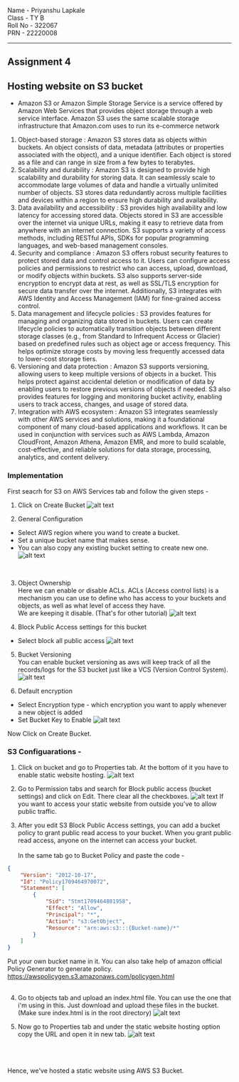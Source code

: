 Name -  Priyanshu Lapkale <br />
Class - TY B <br />
Roll No - 322067 <br />
PRN - 22220008 <br />

------

## Assignment 4 ##
## Hosting website on S3 bucket ##
* Amazon S3 or Amazon Simple Storage Service is a service offered by Amazon Web Services that provides object storage through a web service interface. Amazon S3 uses the same scalable storage infrastructure that Amazon.com uses to run its e-commerce network

1. Object-based storage : Amazon S3 stores data as objects within buckets. 
An object consists of data, metadata (attributes or properties associated 
with the object), and a unique identifier. Each object is stored as a file 
and can range in size from a few bytes to terabytes.
2. Scalability and durability : Amazon S3 is designed to provide high 
scalability and durability for storing data. It can seamlessly scale to 
accommodate large volumes of data and handle a virtually unlimited 
number of objects. S3 stores data redundantly across multiple facilities 
and devices within a region to ensure high durability and availability.
3. Data availability and accessibility : S3 provides high availability and low 
latency for accessing stored data. Objects stored in S3 are accessible over 
the internet via unique URLs, making it easy to retrieve data from 
anywhere with an internet connection. S3 supports a variety of access 
methods, including RESTful APIs, SDKs for popular programming 
languages, and web-based management consoles.
4. Security and compliance : Amazon S3 offers robust security features to 
protect stored data and control access to it. Users can configure access 
policies and permissions to restrict who can access, upload, download, 
or modify objects within buckets. S3 also supports server-side encryption 
to encrypt data at rest, as well as SSL/TLS encryption for secure data 
transfer over the internet. Additionally, S3 integrates with AWS Identity 
and Access Management (IAM) for fine-grained access control.
5. Data management and lifecycle policies : S3 provides features for 
managing and organizing data stored in buckets. Users can create 
lifecycle policies to automatically transition objects between different 
storage classes (e.g., from Standard to Infrequent Access or Glacier) 
based on predefined rules such as object age or access frequency. This 
helps optimize storage costs by moving less frequently accessed data to 
lower-cost storage tiers.
6. Versioning and data protection : Amazon S3 supports versioning, 
allowing users to keep multiple versions of objects in a bucket. This helps 
protect against accidental deletion or modification of data by enabling 
users to restore previous versions of objects if needed. S3 also provides 
features for logging and monitoring bucket activity, enabling users to 
track access, changes, and usage of stored data.
7. Integration with AWS ecosystem : Amazon S3 integrates seamlessly with 
other AWS services and solutions, making it a foundational component 
of many cloud-based applications and workflows. It can be used in 
conjunction with services such as AWS Lambda, Amazon CloudFront, 
Amazon Athena, Amazon EMR, and more to build scalable, cost-effective, 
and reliable solutions for data storage, processing, analytics, and content 
delivery.

### Implementation ###

First seacrh for S3 on AWS Services tab and follow the given steps - 

1. Click on Create Bucket
![alt text](image.png)

2. General Configuration
* Select AWS region where you wand to create a bucket.
* Set a unique bucket name that makes sense.
* You can also copy any existing bucket setting to create new one.
![alt text](image-1.png)
<br />

3. Object Ownership <br />
Here we can enable or disable ACLs. ACLs (Access control lists) is a mechanism you can use to define who has access to your buckets and objects, as well as what level of access they have. <br />
We are keeping it disable. (That's for other tutorial)
![alt text](image-2.png)

4. Block Public Access settings for this bucket <br />
* Select block all public access
![alt text](image-3.png)

5. Bucket Versioning <br />
You can enable bucket versioning as aws will keep track of all the records/logs for the S3 bucket  just like a VCS (Version Control System).
![alt text](image-4.png)

6. Default encryption <br />
* Select Encryption type -  which encryption you want to apply whenever a new object is added
* Set Bucket Key to Enable
![alt text](image-5.png)

Now Click on Create Bucket.

### S3 Configuarations -  ### 

1. Click on bucket and go to Properties tab. At the bottom of it you have to enable static website hosting.
![alt text](image-6.png)

2. Go to Permission tabs and search for Block public access (bucket settings) and click on Edit. There clear all the checkboxes.
![alt text](image-7.png)
If you want to access your static website from outside you've to allow public traffic.

3. After you edit S3 Block Public Access settings, you can add a bucket policy to grant public read access to your bucket. When you grant public read access, anyone on the internet can access your bucket.
<br /><br />In the same tab go to Bucket Policy and paste the code - 
```json
{
    "Version": "2012-10-17",
    "Id": "Policy1709464970072",
    "Statement": [
        {
            "Sid": "Stmt1709464881958",
            "Effect": "Allow",
            "Principal": "*",
            "Action": "s3:GetObject",
            "Resource": "arn:aws:s3:::{Bucket-name}/*"
        }
    ]
}
```
Put your own bucket name in it. You can also take help of amazon official Policy Generator to generate policy.
https://awspolicygen.s3.amazonaws.com/policygen.html
<br /><br />

4. Go to objects tab and upload an index.html file. You can use the one that i'm using in this. Just download and upload these files in the bucket. (Make sure index.html is in the root directory)
![alt text](image-9.png)

5. Now go to Properties tab and under the static website hosting option copy the URL and open it in new tab. 
![alt text](image-10.png)

<br />
<br />
<br />
Hence, we've hosted a static website using AWS S3 Bucket.